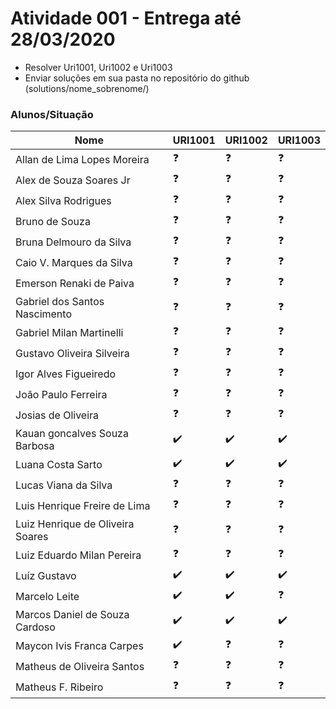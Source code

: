 # Atividade 001 - Entrega até 28/03/2020

- Resolver Uri1001, Uri1002 e Uri1003
- Enviar soluções em sua pasta no repositório do github (solutions/nome_sobrenome/)

### Alunos/Situação

| Nome  | URI1001 | URI1002  | URI1003 |
| ------------- | ------------- | ------------- | ------------- |
| Allan de Lima Lopes Moreira | :question: | :question: | :question: |
| Alex de Souza Soares Jr | :question: | :question: | :question: |
| Alex Silva Rodrigues | :question: | :question: | :question: |
| Bruno de Souza | :question: | :question: | :question: |
| Bruna Delmouro da Silva | :question: | :question: | :question: |
| Caio V. Marques da Silva | :question: | :question: | :question: |
| Emerson Renaki de Paiva | :question: | :question: | :question: |
| Gabriel dos Santos Nascimento | :question: | :question: | :question: |
| Gabriel Milan Martinelli | :question: | :question: | :question: |
| Gustavo Oliveira Silveira | :question: | :question: | :question: |
| Igor Alves Figueiredo | :question: | :question: | :question: |
| João Paulo Ferreira | :question: | :question: | :question: |
| Josias de Oliveira | :question: | :question: | :question: |
| Kauan goncalves Souza Barbosa | :heavy_check_mark: | :heavy_check_mark: | :heavy_check_mark: |
| Luana Costa Sarto | :heavy_check_mark: | :heavy_check_mark: | :heavy_check_mark: |
| Lucas Viana da Silva | :question: | :question: | :question: |
| Luis Henrique Freire de Lima | :question: | :question: | :question: |
| Luiz Henrique de Oliveira Soares | :question: | :question: | :question: |
| Luiz Eduardo Milan Pereira | :question: | :question: | :question: |
| Luíz Gustavo | :heavy_check_mark: | :heavy_check_mark: | :heavy_check_mark: |
| Marcelo Leite | :heavy_check_mark: | :heavy_check_mark: | :question: |
| Marcos Daniel de Souza Cardoso | :heavy_check_mark: | :heavy_check_mark: | :heavy_check_mark: |
| Maycon Ivis Franca Carpes | :heavy_check_mark: | :question: | :question: |
| Matheus de Oliveira Santos | :question: | :question: | :question: |
| Matheus F. Ribeiro | :question: | :question: | :question: |
